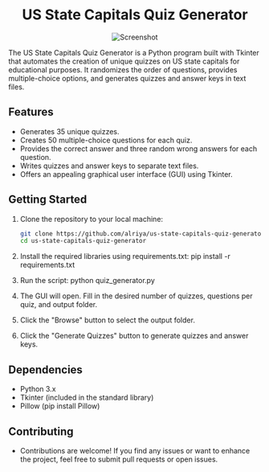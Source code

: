 <h1 align="center"> US State Capitals Quiz Generator</h1>

<p align="center">
  <img src="https://github.com/alriyadsouza/Brain_Teasers_Galore/assets/109797633/fd6306d7-4813-4665-9282-62112b4243b3" alt="Screenshot">
</p>

The US State Capitals Quiz Generator is a Python program built with Tkinter that automates the creation of unique quizzes on US state capitals for educational purposes. It randomizes the order of questions, provides multiple-choice options, and generates quizzes and answer keys in text files.

## Features

- Generates 35 unique quizzes.
- Creates 50 multiple-choice questions for each quiz.
- Provides the correct answer and three random wrong answers for each question.
- Writes quizzes and answer keys to separate text files.
- Offers an appealing graphical user interface (GUI) using Tkinter.

## Getting Started

1. Clone the repository to your local machine:

   ```bash
   git clone https://github.com/alriya/us-state-capitals-quiz-generator.git
   cd us-state-capitals-quiz-generator

1. Install the required libraries using requirements.txt:
    pip install -r requirements.txt

2. Run the script:
    python quiz_generator.py
   
4. The GUI will open. Fill in the desired number of quizzes, questions per quiz, and output folder.

5. Click the "Browse" button to select the output folder.

6. Click the "Generate Quizzes" button to generate quizzes and answer keys.

## Dependencies
- Python 3.x
- Tkinter (included in the standard library)
- Pillow (pip install Pillow)

## Contributing
- Contributions are welcome! If you find any issues or want to enhance the project, feel free to submit pull requests or open issues.
